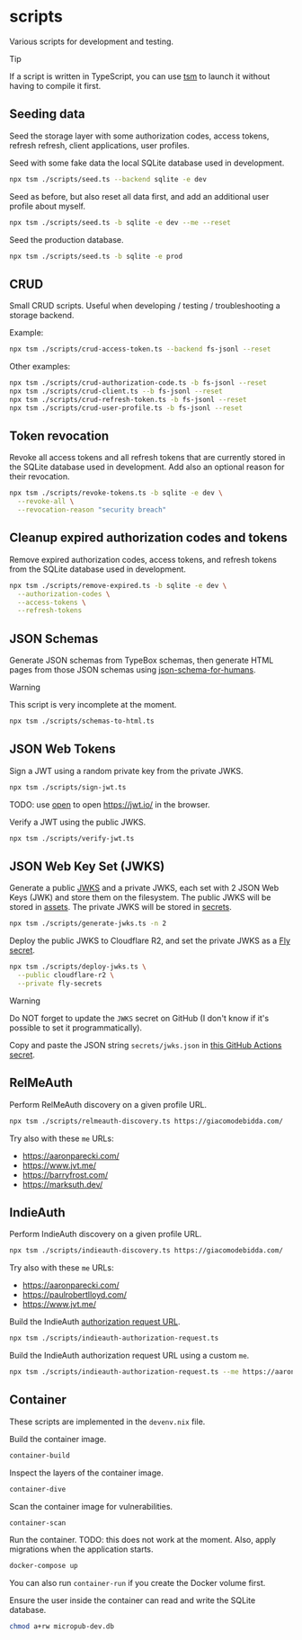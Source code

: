# scripts

Various scripts for development and testing.

> [!TIP]
> If a script is written in TypeScript, you can use [tsm](https://github.com/lukeed/tsm) to launch it without having to compile it first.

## Seeding data

Seed the storage layer with some authorization codes, access tokens, refresh refresh, client applications, user profiles.

Seed with some fake data the local SQLite database used in development.

```sh
npx tsm ./scripts/seed.ts --backend sqlite -e dev
```

Seed as before, but also reset all data first, and add an additional user profile about myself.

```sh
npx tsm ./scripts/seed.ts -b sqlite -e dev --me --reset
```

Seed the production database.

```sh
npx tsm ./scripts/seed.ts -b sqlite -e prod
```

## CRUD

Small CRUD scripts. Useful when developing / testing / troubleshooting a storage backend.

Example:

```sh
npx tsm ./scripts/crud-access-token.ts --backend fs-jsonl --reset
```

Other examples:

```sh
npx tsm ./scripts/crud-authorization-code.ts -b fs-jsonl --reset
npx tsm ./scripts/crud-client.ts --b fs-jsonl --reset
npx tsm ./scripts/crud-refresh-token.ts -b fs-jsonl --reset
npx tsm ./scripts/crud-user-profile.ts -b fs-jsonl --reset
```

## Token revocation

Revoke all access tokens and all refresh tokens that are currently stored in the SQLite database used in development. Add also an optional reason for their revocation.

```sh
npx tsm ./scripts/revoke-tokens.ts -b sqlite -e dev \
  --revoke-all \
  --revocation-reason "security breach"
```

## Cleanup expired authorization codes and tokens

Remove expired authorization codes, access tokens, and refresh tokens from the SQLite database used in development.

```sh
npx tsm ./scripts/remove-expired.ts -b sqlite -e dev \
  --authorization-codes \
  --access-tokens \
  --refresh-tokens

```

## JSON Schemas

Generate JSON schemas from TypeBox schemas, then generate HTML pages from those JSON schemas using [json-schema-for-humans](https://github.com/coveooss/json-schema-for-humans).

> [!WARNING]
> This script is very incomplete at the moment.

```sh
npx tsm ./scripts/schemas-to-html.ts
```

## JSON Web Tokens

Sign a JWT using a random private key from the private JWKS.

```sh
npx tsm ./scripts/sign-jwt.ts
```

TODO: use [open](https://www.npmjs.com/package/open) to open https://jwt.io/ in the browser.

Verify a JWT using the public JWKS.

```sh
npx tsm ./scripts/verify-jwt.ts
```

## JSON Web Key Set (JWKS)

Generate a public [JWKS](https://datatracker.ietf.org/doc/html/rfc7517#section-5) and a private JWKS, each set with 2 JSON Web Keys (JWK) and store them on the filesystem. The public JWKS will be stored in [assets](../assets/README.md). The private JWKS will be stored in [secrets](../secrets/README.md).

```sh
npx tsm ./scripts/generate-jwks.ts -n 2
```

Deploy the public JWKS to Cloudflare R2, and set the private JWKS as a [Fly secret](https://fly.io/docs/apps/secrets/).

```sh
npx tsm ./scripts/deploy-jwks.ts \
  --public cloudflare-r2 \
  --private fly-secrets
```

> [!WARNING]
> Do NOT forget to update the `JWKS` secret on GitHub (I don't know if it's possible to set it programmatically).
>
> Copy and paste the JSON string `secrets/jwks.json` in [this GitHub Actions secret](https://github.com/jackdbd/micropub/settings/secrets/actions/JWKS).

## RelMeAuth

Perform RelMeAuth discovery on a given profile URL.

```sh
npx tsm ./scripts/relmeauth-discovery.ts https://giacomodebidda.com/
```

Try also with these `me` URLs:

- https://aaronparecki.com/
- https://www.jvt.me/
- https://barryfrost.com/
- https://marksuth.dev/

## IndieAuth

Perform IndieAuth discovery on a given profile URL.

```sh
npx tsm ./scripts/indieauth-discovery.ts https://giacomodebidda.com/
```

Try also with these `me` URLs:

- https://aaronparecki.com/
- https://paulrobertlloyd.com/
- https://www.jvt.me/

Build the IndieAuth [authorization request URL](https://indieauth.spec.indieweb.org/#authorization-request).

```sh
npx tsm ./scripts/indieauth-authorization-request.ts
```

Build the IndieAuth authorization request URL using a custom `me`.

```sh
npx tsm ./scripts/indieauth-authorization-request.ts --me https://aaronparecki.com/
```

## Container

These scripts are implemented in the `devenv.nix` file.

Build the container image.

```sh
container-build
```

Inspect the layers of the container image.

```sh
container-dive
```

Scan the container image for vulnerabilities.

```sh
container-scan
```

Run the container. TODO: this does not work at the moment. Also, apply migrations when the application starts.

```sh
docker-compose up
```

You can also run `container-run` if you create the Docker volume first.

Ensure the user inside the container can read and write the SQLite database.

```sh
chmod a+rw micropub-dev.db
```
